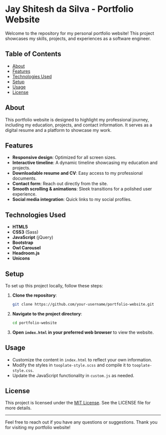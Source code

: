 # Jay Shitesh da Silva - Portfolio Website

Welcome to the repository for my personal portfolio website! This project showcases my skills, projects, and experiences as a software engineer.

## Table of Contents
- [About](#about)
- [Features](#features)
- [Technologies Used](#technologies-used)
- [Setup](#setup)
- [Usage](#usage)
- [License](#license)

## About

This portfolio website is designed to highlight my professional journey, including my education, projects, and contact information. It serves as a digital resume and a platform to showcase my work.

## Features

- **Responsive design**: Optimized for all screen sizes.
- **Interactive timeline**: A dynamic timeline showcasing my education and projects.
- **Downloadable resume and CV**: Easy access to my professional documents.
- **Contact form**: Reach out directly from the site.
- **Smooth scrolling & animations**: Sleek transitions for a polished user experience.
- **Social media integration**: Quick links to my social profiles.

## Technologies Used

- **HTML5**
- **CSS3** (Sass)
- **JavaScript** (jQuery)
- **Bootstrap**
- **Owl Carousel**
- **Headroom.js**
- **Unicons**

## Setup

To set up this project locally, follow these steps:

1. **Clone the repository**:
    ```bash
    git clone https://github.com/your-username/portfolio-website.git
    ```

2. **Navigate to the project directory**:
    ```bash
    cd portfolio-website
    ```

3. **Open `index.html` in your preferred web browser** to view the website.

## Usage

- Customize the content in `index.html` to reflect your own information.
- Modify the styles in `tooplate-style.scss` and compile it to `tooplate-style.css`.
- Update the JavaScript functionality in `custom.js` as needed.

## License

This project is licensed under the [MIT License](LICENSE). See the LICENSE file for more details.

---

Feel free to reach out if you have any questions or suggestions. Thank you for visiting my portfolio website!
